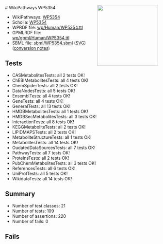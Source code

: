 <img style="float: right; width: 200px" src="../logo.png" />
# WikiPathways WP5354

* WikiPathways: [WP5354](https://identifiers.org/wikipathways:WP5354)
* Scholia: [WP5354](https://scholia.toolforge.org/wikipathways/WP5354)
* WPRDF file: [wp/Human/WP5354.ttl](../wp/Human/WP5354.ttl)
* GPMLRDF file: [wp/gpml/Human/WP5354.ttl](../wp/gpml/Human/WP5354.ttl)
* SBML file: [sbml/WP5354.sbml](../sbml/WP5354.sbml) ([SVG](../sbml/WP5354.svg)) ([conversion notes](../sbml/WP5354.txt))

## Tests
* CASMetabolitesTests: all 2 tests OK!
* ChEBIMetabolitesTests: all 4 tests OK!
* ChemSpiderTests: all 2 tests OK!
* DataNodesTests: all 5 tests OK!
* EnsemblTests: all 4 tests OK!
* GeneTests: all 4 tests OK!
* GeneralTests: all 13 tests OK!
* HMDBMetabolitesTests: all 1 tests OK!
* HMDBSecMetabolitesTests: all 3 tests OK!
* InteractionTests: all 8 tests OK!
* KEGGMetaboliteTests: all 2 tests OK!
* LIPIDMAPSTests: all 2 tests OK!
* MetaboliteStructureTests: all 1 tests OK!
* MetabolitesTests: all 14 tests OK!
* OudatedDataSourcesTests: all 7 tests OK!
* PathwayTests: all 7 tests OK!
* ProteinsTests: all 2 tests OK!
* PubChemMetabolitesTests: all 3 tests OK!
* ReferencesTests: all 6 tests OK!
* UniProtTests: all 5 tests OK!
* WikidataTests: all 14 tests OK!


## Summary

* Number of test classes: 21
* Number of tests: 109
* Number of assertions: 220
* Number of fails: 0

## Fails

